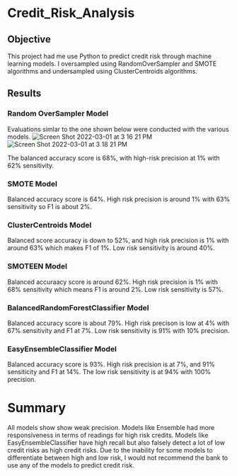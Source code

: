 # Credit_Risk_Analysis
## Objective
This project had me use Python to predict credit risk through machine learning models. I oversampled using RandomOverSampler and SMOTE algorithms and undersampled using ClusterCentroids algorithms. 

## Results
### Random OverSampler Model
Evaluations simlar to the one shown below were conducted with the various models. 
![Screen Shot 2022-03-01 at 3 16 21 PM](https://user-images.githubusercontent.com/89936913/156264955-6ae0ce2b-bdf4-470f-b6fb-6781ca0f6c17.png)
![Screen Shot 2022-03-01 at 3 18 21 PM](https://user-images.githubusercontent.com/89936913/156265163-0d18e0b0-a17d-40ff-96bc-e04ca811797a.png)

The balanced accuracy score is 68%, with high-risk precision at 1% with 62% sensitivity. 

### SMOTE Model
Balanced accuracy score is 64%. High risk precision is around 1% with 63% sensitivity so F1 is about 2%. 

### ClusterCentroids Model
Balanced score accuracy is down to 52%, and high risk precision is 1% with around 63% which makes F1 of 1%. Low risk sensitivity is around 40%. 

### SMOTEEN Model
Balanced accuraacy score is around 62%. High risk precision is 1% with 68% sensitivity which means F1 is around 2%. 
Low risk sensitivity is 57%. 

### BalancedRandomForestClassifier Model
Balanced accuracy score is about 79%. High risk precison is low at 4% with 67% sensitivity and F1 at 7%. Low risk sensitivity is 91% with 10% precision. 

### EasyEnsembleClassifier Model
Balanced accuracy score is 93%. High risk precision is at 7%, and 91% sensiticity and F1 at 14%. The low risk sensitivity is at 94% with 100% precision. 

# Summary
All models show show weak precision. Models like Ensemble had more responsiveness in terms of readings for high risk credits. Models like EasyEnsembleClassifier have high recall but also falsely detect a lot of low credit risks as high credit risks. Due to the inability for some models to differentiate between high and low risk, I would not recommend the bank to use any of the models to predict credit risk. 
